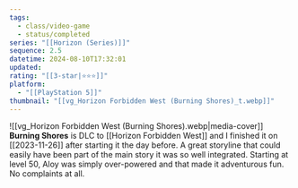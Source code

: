 ```yaml
---
tags:
  - class/video-game
  - status/completed
series: "[[Horizon (Series)]]"
sequence: 2.5
datetime: 2024-08-10T17:32:01
updated: 
rating: "[[3-star|⭐️⭐️⭐️]]"
platform:
  - "[[PlayStation 5]]"
thumbnail: "[[vg_Horizon Forbidden West (Burning Shores)_t.webp]]"
---
```

![[vg_Horizon Forbidden West (Burning Shores).webp|media-cover]]
**Burning Shores** is DLC to [[Horizon Forbidden West]] and I finished it on  [[2023-11-26]] after starting it the day before. A great storyline that could easily have been part of the main story it was so well integrated. Starting at level 50, Aloy was simply over-powered and that made it adventurous fun. No complaints at all.
